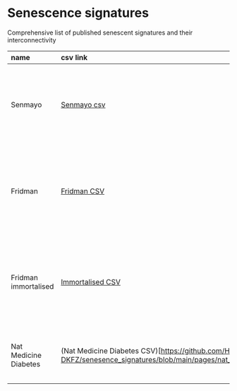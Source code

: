 # Senescence signatures

Comprehensive list of published senescent signatures and their interconnectivity

<!-- START_TABLE -->
| name                  | csv link                                                                                                               | paper                                                                                                |   year | ref link              |
|:----------------------|:-----------------------------------------------------------------------------------------------------------------------|:-----------------------------------------------------------------------------------------------------|-------:|:----------------------|
| Senmayo               | [Senmayo csv](https://github.com/HA-DKFZ/senesence_signatures/blob/main/pages/senmayo.csv)                             | A new gene set identifies senescent cells and predicts senescence-associated pathways across tissues |   2022 | Nature Communications |
| Fridman               | [Fridman CSV](https://github.com/HA-DKFZ/senesence_signatures/blob/main/pages/fridman.csv)                             | Critical pathways in cellular senescence and immortalization revealed by gene expression profiling   |   2008 | PubMed                |
| Fridman immortalised  | [Immortalised CSV](https://github.com/HA-DKFZ/senesence_signatures/blob/main/pages/immortalised.csv)                   | Critical pathways in cellular senescence and immortalization revealed by gene expression profiling   |   2008 | PubMed                |
| Nat Medicine Diabetes | (Nat Medicine Diabetes CSV)[https://github.com/HA-DKFZ/senesence_signatures/blob/main/pages/nat_medicine_diabetes.csv] | Senescence-associated pathways in diabetes explored in-depth                                         |   2024 | Nature Medicine       |
<!-- END_TABLE -->
